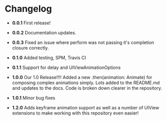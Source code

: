 # Changelog

* **0.0.1** First release!

* **0.0.2** Documentation updates.

* **0.0.3** Fixed an issue where perform was not passing it's completion closure correctly.

* **0.1.0** Added testing, SPM, Travis CI

* **0.1.1** Support for delay and UIViewAnimationOptions

* **1.0.0** Our 1.0 Release!!!! Added a new .then(animation: Animate) for composing complex animations simply. Lots added to the README.md and updates to the docs. Code is broken down clearer in the repository.

* **1.0.1** Minor bug fixes

* **1.2.0** Adds keyframe animation support as well as a number of UIView extensions to make working with this repository even easier!